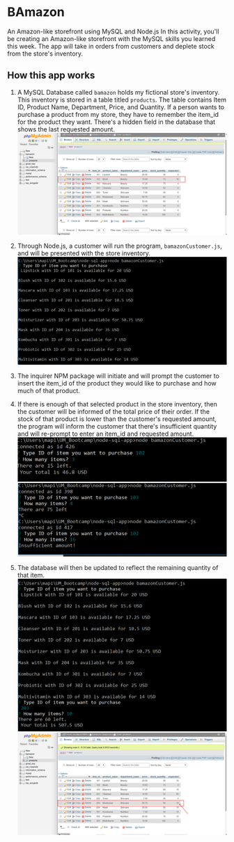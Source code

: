 # BAmazon
An Amazon-like storefront using MySQL and Node.js
In this activity, you'll be creating an Amazon-like storefront with the MySQL skills you learned this week. The app will take in orders from customers and deplete stock from the store's inventory. 
## How this app works
1. A MySQL Database called `bamazon` holds my fictional store's inventory. This inventory is stored in a table titled `products`. The table contains Item ID, Product Name, Department, Price, and Quantity. If a person wants to purchase a product from my store, they have to remember the item_id for the product they want. There's a hidden field in the database that shows the last requested amount. 
![Database Snapshot](./requestedDB.png)

2. Through Node.js, a customer will run the program, `bamazonCustomer.js`, and will be presented with the store inventory.
![Product array](./list-of-products.PNG)

3. The inquirer NPM package will initiate and will prompt the customer to insert the item_id of the product they would like to purchase and how much of that product.

4. If there is enough of that selected product in the store inventory, then the customer will be informed of the total price of their order. If the stock of that product is lower than the customer's requested amount, the program will inform the customer that there's insufficient quantity and will re-prompt to enter an item_id and requested amount.
![Receipt of purchase](./screenshot-2.PNG)
![Insufficient Amount](./screenshot-1.PNG)

5. The database will then be updated to reflect the remaining quantity of that item.
![Another receipt](./receipt.PNG)
![Updated db](./update.PNG)
